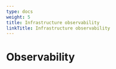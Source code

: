 ```yaml
---
type: docs
weight: 5
title: Infrastructure observability
linkTitle: Infrastructure observability
---
```


# Observability